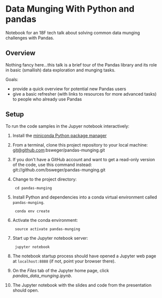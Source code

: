 # Data Munging With Python and pandas

Notebook for an 18F tech talk about solving common data munging challenges with Pandas.

## Overview

Nothing fancy here...this talk is a brief tour of the Pandas library and its role in basic (smallish) data exploration and munging tasks.

Goals:
* provide a quick overview for potential new Pandas users
* give a basic refresher (with links to resources for more advanced tasks) to people who already use Pandas

## Setup

To run the code samples in the Jupyer notebook interactively:

1. Install the [miniconda Python package manager](http://conda.pydata.org/miniconda.html)

2. From a terminal, clone this project repository to your local machine:
        git@github.com:bsweger/pandas-munging.git

3. If you don't have a GitHub account and want to get a read-only version of the code, use this command instead:
        git://github.com/bsweger/pandas-munging.git

4. Change to the project directory:

        cd pandas-munging

5. Install Python and dependencies into a conda virtual environment called `pandas-munging`.

        conda env create

6. Activate the conda environment:

        source activate pandas-munging

7. Start up the Jupyter notebook server:

        jupyter notebook

8. The notebook startup process should have opened a Jupyter web page at `localhost:8888` (if not, point your browser there).

9. On the _Files_ tab of the Jupyter home page, click _pandas_data_munging.ipynb_.

10. The Jupyter notebook with the slides and code from the presentation should open.
